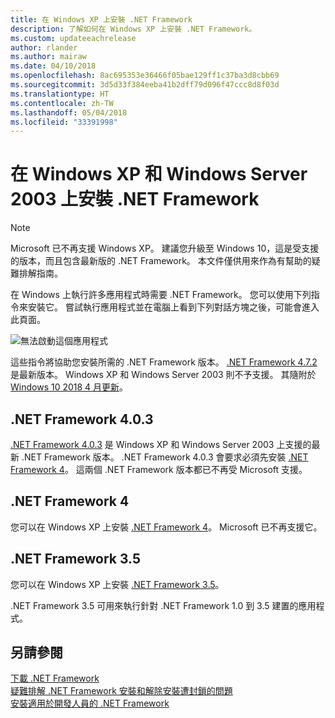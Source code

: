 ```yaml
---
title: 在 Windows XP 上安裝 .NET Framework
description: 了解如何在 Windows XP 上安裝 .NET Framework。
ms.custom: updateeachrelease
author: rlander
ms.author: mairaw
ms.date: 04/10/2018
ms.openlocfilehash: 8ac695353e36466f05bae129ff1c37ba3d8cbb69
ms.sourcegitcommit: 3d5d33f384eeba41b2dff79d096f47ccc8d8f03d
ms.translationtype: HT
ms.contentlocale: zh-TW
ms.lasthandoff: 05/04/2018
ms.locfileid: "33391998"
---
```

# <a name="install-the-net-framework-on-windows-xp-and-windows-server-2003"></a>在 Windows XP 和 Windows Server 2003 上安裝 .NET Framework

> [!NOTE]
> Microsoft 已不再支援 Windows XP。 建議您升級至 Windows 10，這是受支援的版本，而且包含最新版的 .NET Framework。 本文件僅供用來作為有幫助的疑難排解指南。

在 Windows 上執行許多應用程式時需要 .NET Framework。 您可以使用下列指令來安裝它。 嘗試執行應用程式並在電腦上看到下列對話方塊之後，可能會進入此頁面。

![無法啟動這個應用程式](./media/this-application-could-not-be-started.png)

這些指令將協助您安裝所需的 .NET Framework 版本。 [.NET Framework 4.7.2](http://go.microsoft.com/fwlink/?LinkID=863255) 是最新版本。 Windows XP 和 Windows Server 2003 則不予支援。 其隨附於 [Windows 10 2018 4 月更新](https://www.microsoft.com/software-download/windows10)。

## <a name="net-framework-403"></a>.NET Framework 4.0.3

[.NET Framework 4.0.3](http://go.microsoft.com/fwlink/?LinkID=213834) 是 Windows XP 和 Windows Server 2003 上支援的最新 .NET Framework 版本。 .NET Framework 4.0.3 會要求必須先安裝 [.NET Framework 4](http://go.microsoft.com/fwlink/?LinkID=213834)。 這兩個 .NET Framework 版本都已不再受 Microsoft 支援。

## <a name="net-framework-4"></a>.NET Framework 4

您可以在 Windows XP 上安裝 [.NET Framework 4](http://go.microsoft.com/fwlink/?LinkID=213834&dotnetdocs)。 Microsoft 已不再支援它。

## <a name="net-framework-35"></a>.NET Framework 3.5

您可以在 Windows XP 上安裝 [.NET Framework 3.5](http://go.microsoft.com/fwlink/?LinkID=213834&dotnetdocs)。

.NET Framework 3.5 可用來執行針對 .NET Framework 1.0 到 3.5 建置的應用程式。

## <a name="see-also"></a>另請參閱

[下載 .NET Framework](https://www.microsoft.com/net/download/framework?utm_source=ms-docs&utm_medium=referral)   
[疑難排解 .NET Framework 安裝和解除安裝遭封鎖的問題](troubleshoot-blocked-installations-and-uninstallations.md)   
[安裝適用於開發人員的 .NET Framework](guide-for-developers.md)
